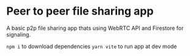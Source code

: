 # Peer to peer file sharing app

A basic p2p file sharing app thats using WebRTC API and Firestore for signaling.

`npm i` to download dependencies
`yarn vite` to run app at dev mode
